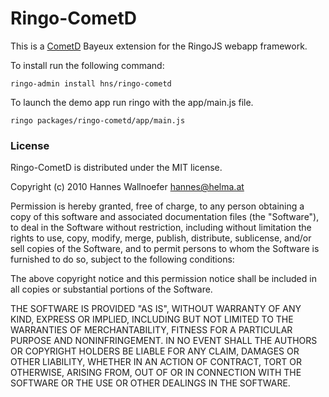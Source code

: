 # Ringo-CometD

This is a [CometD] Bayeux extension for the RingoJS webapp framework.

[CometD]: http://cometdproject.dojotoolkit.org/

To install run the following command:

    ringo-admin install hns/ringo-cometd

To launch the demo app run ringo with the app/main.js file.

    ringo packages/ringo-cometd/app/main.js

### License

Ringo-CometD is distributed under the MIT license.

Copyright (c) 2010 Hannes Wallnoefer <hannes@helma.at>

Permission is hereby granted, free of charge, to any person obtaining a copy
of this software and associated documentation files (the "Software"), to deal
in the Software without restriction, including without limitation the rights
to use, copy, modify, merge, publish, distribute, sublicense, and/or sell
copies of the Software, and to permit persons to whom the Software is
furnished to do so, subject to the following conditions:

The above copyright notice and this permission notice shall be included in
all copies or substantial portions of the Software.

THE SOFTWARE IS PROVIDED "AS IS", WITHOUT WARRANTY OF ANY KIND, EXPRESS OR
IMPLIED, INCLUDING BUT NOT LIMITED TO THE WARRANTIES OF MERCHANTABILITY,
FITNESS FOR A PARTICULAR PURPOSE AND NONINFRINGEMENT. IN NO EVENT SHALL THE
AUTHORS OR COPYRIGHT HOLDERS BE LIABLE FOR ANY CLAIM, DAMAGES OR OTHER
LIABILITY, WHETHER IN AN ACTION OF CONTRACT, TORT OR OTHERWISE, ARISING FROM,
OUT OF OR IN CONNECTION WITH THE SOFTWARE OR THE USE OR OTHER DEALINGS IN
THE SOFTWARE.
